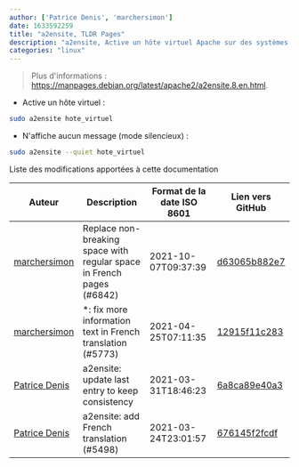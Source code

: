```yaml
---
author: ['Patrice Denis', 'marchersimon']
date: 1633592259
title: "a2ensite, TLDR Pages"
description: "a2ensite, Active un hôte virtuel Apache sur des systèmes d'exploitation (SE) basés sur Debian."
categories: "linux"
---
```

> Plus d'informations : <https://manpages.debian.org/latest/apache2/a2ensite.8.en.html>.

- Active un hôte virtuel :

```bash
sudo a2ensite hote_virtuel
```

- N'affiche aucun message (mode silencieux) :

```bash
sudo a2ensite --quiet hote_virtuel
```
Liste des modifications apportées à cette documentation


Auteur | Description | Format de la date ISO 8601 | Lien vers GitHub
------|-----|-----|-----
[marchersimon](mailto:50295997+marchersimon@users.noreply.github.com) | Replace non-breaking space with regular space in French pages (#6842) | 2021-10-07T09:37:39 | [d63065b882e7](https://github.com/tldr-pages/tldr/commit/d63065b882e77c3d3361e76cfa7f28bf5415832e)
[marchersimon](mailto:50295997+marchersimon@users.noreply.github.com) | *: fix more information text in French translation (#5773) | 2021-04-25T07:11:35 | [12915f11c283](https://github.com/tldr-pages/tldr/commit/12915f11c2836fedc735ee779e57fd1d8a149cb8)
[Patrice Denis](mailto:patrice.denis@gmail.com) | a2ensite: update last entry to keep consistency | 2021-03-31T18:46:23 | [6a8ca89e40a3](https://github.com/tldr-pages/tldr/commit/6a8ca89e40a3e3de7ac76288be83e5587a7ffc4b)
[Patrice Denis](mailto:patrice.denis@gmail.com) | a2ensite: add French translation (#5498) | 2021-03-24T23:01:57 | [676145f2fcdf](https://github.com/tldr-pages/tldr/commit/676145f2fcdf1abd60096bde8d33dfeba80a7ff2)


